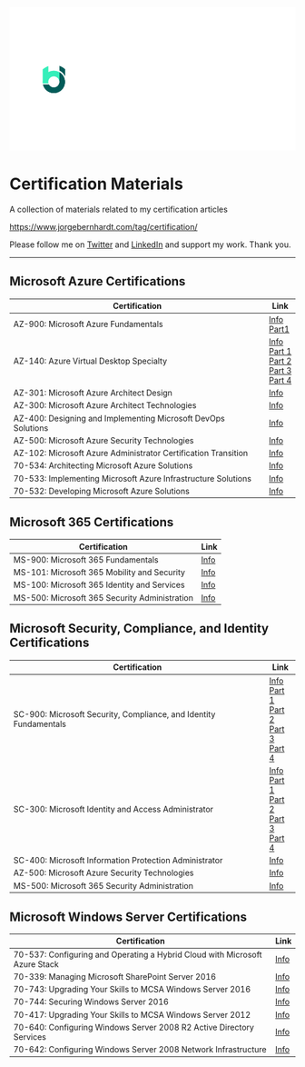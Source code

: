 ![logo](img/alt%20copy.png)
# Certification Materials
A collection of materials related to my certification articles

https://www.jorgebernhardt.com/tag/certification/

Please follow me on [Twitter](https://twitter.com/JorgeBernhardt) and [LinkedIn](https://www.linkedin.com/in/jorgebernhardt/) and support my work. Thank you.

---------------------------------
## Microsoft Azure Certifications

| Certification | Link |
|--|--|
|AZ-900: Microsoft Azure Fundamentals| [Info](https://www.jorgebernhardt.com/exam-az-900/) <br> [Part1](https://www.jorgebernhardt.com/prepare-exam-az-900/)|
|AZ-140: Azure Virtual Desktop Specialty|[Info](https://www.jorgebernhardt.com/az-140/ ) <br >[Part 1](https://www.jorgebernhardt.com/az-140-study-notes/) <br> [Part 2](https://www.jorgebernhardt.com/az-140-study-notes-part-2/) <br> [Part 3](https://www.jorgebernhardt.com/az-140-study-notes-part-3/) <br> [Part 4](https://www.jorgebernhardt.com/az-140-study-notes-part-4/) |
|AZ-301: Microsoft Azure Architect Design|[Info](https://www.jorgebernhardt.com/az-301/)|
|AZ-300: Microsoft Azure Architect Technologies|[Info](https://www.jorgebernhardt.com/az-300/)|
|AZ-400: Designing and Implementing Microsoft DevOps Solutions|[Info](https://www.jorgebernhardt.com/exam-az-400/)|
|AZ-500: Microsoft Azure Security Technologies|[Info](https://www.jorgebernhardt.com/az-500/)|
|AZ-102: Microsoft Azure Administrator Certification Transition|[Info](https://www.jorgebernhardt.com/exam-az-102/)|
|70-534: Architecting Microsoft Azure Solutions|[Info](https://www.jorgebernhardt.com/passed-microsoft-exam-70-534-architecting-microsoft-azure-solutions/)|
|70-533: Implementing Microsoft Azure Infrastructure Solutions|[Info](https://www.jorgebernhardt.com/passed-microsoft-exam-70-533-implementing-microsoft-azure-infrastructure-solutions/)|
|70-532: Developing Microsoft Azure Solutions|[Info](https://www.jorgebernhardt.com/passed-microsoft-exam-70-532-developing-microsoft-azure-solutions/)|

## Microsoft 365 Certifications

| Certification | Link |
|--|--|
|MS-900: Microsoft 365 Fundamentals|[Info](https://www.jorgebernhardt.com/exam-ms-900/)|
|MS-101: Microsoft 365 Mobility and Security|[Info](https://www.jorgebernhardt.com/ms-101/)|
|MS-100: Microsoft 365 Identity and Services|[Info](https://www.jorgebernhardt.com/exam-ms-100/)|
|MS-500: Microsoft 365 Security Administration |[Info](https://www.jorgebernhardt.com/ms-500/) |


## Microsoft Security, Compliance, and Identity Certifications

| Certification | Link |
|--|--|
|SC-900: Microsoft Security, Compliance, and Identity Fundamentals|[Info](https://www.jorgebernhardt.com/sc-900/) <br >[Part 1](https://www.jorgebernhardt.com/sc-900-study-notes/) <br> [Part 2](https://www.jorgebernhardt.com/sc-900-study-notes-2/) <br> [Part 3](https://www.jorgebernhardt.com/sc-900-study-notes-3/) <br> [Part 4](https://www.jorgebernhardt.com/sc-900-study-notes-4/)|
|SC-300: Microsoft Identity and Access Administrator |[Info](https://www.jorgebernhardt.com/exam-sc-300/) <br> [Part 1](https://www.jorgebernhardt.com/sc-300-study-notes-part-1/) <br> [Part 2](https://www.jorgebernhardt.com/sc-300-study-notes-part-2/) <br> [Part 3](https://www.jorgebernhardt.com/sc-300-study-notes-part-3/) <br> [Part 4](https://www.jorgebernhardt.com/sc-300-study-notes-part-4/) |
|SC-400: Microsoft Information Protection Administrator| [Info](https://www.jorgebernhardt.com/exam-sc-400/)|
|AZ-500: Microsoft Azure Security Technologies|[Info](https://www.jorgebernhardt.com/az-500/)|
|MS-500: Microsoft 365 Security Administration |[Info](https://www.jorgebernhardt.com/ms-500/) |


## Microsoft Windows Server Certifications

| Certification | Link |
|--|--|
|70-537: Configuring and Operating a Hybrid Cloud with Microsoft Azure Stack |[Info](https://www.jorgebernhardt.com/exam-70-537/)|
|70-339: Managing Microsoft SharePoint Server 2016|[Info](https://www.jorgebernhardt.com/exam-70-339/)|
|70-743: Upgrading Your Skills to MCSA Windows Server 2016|[Info](https://www.jorgebernhardt.com/exam-70-743/)|
|70-744: Securing Windows Server 2016|[Info](https://www.jorgebernhardt.com/exam-70-744/)|
|70-417: Upgrading Your Skills to MCSA Windows Server 2012|[Info](https://www.jorgebernhardt.com/passed-microsoft-exam-70-417-upgrading-your-skills-to-mcsa-windows-server-2012/)|
|70-640: Configuring Windows Server 2008 R2 Active Directory Services|[Info](https://www.jorgebernhardt.com/passed-microsoft-exam-70-640-configuring-windows-server-2008-r2-active-directory-services/)|
|70-642: Configuring Windows Server 2008 Network Infrastructure|[Info](https://www.jorgebernhardt.com/passed-microsoft-exam-70-642-configuring-windows-server-2008-network-infrastructure/)|
